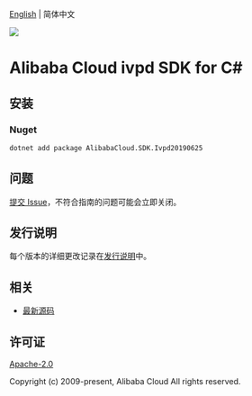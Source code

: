 [English](README.md) | 简体中文

![](https://aliyunsdk-pages.alicdn.com/icons/AlibabaCloud.svg)

# Alibaba Cloud ivpd SDK for C#

## 安装

### Nuget

```bash
dotnet add package AlibabaCloud.SDK.Ivpd20190625
```

## 问题

[提交 Issue](https://github.com/aliyun/alibabacloud-csharp-sdk/issues/new)，不符合指南的问题可能会立即关闭。

## 发行说明

每个版本的详细更改记录在[发行说明](./ChangeLog.md)中。

## 相关

* [最新源码](https://github.com/aliyun/alibabacloud-csharp-sdk/)

## 许可证

[Apache-2.0](http://www.apache.org/licenses/LICENSE-2.0)

Copyright (c) 2009-present, Alibaba Cloud All rights reserved.
